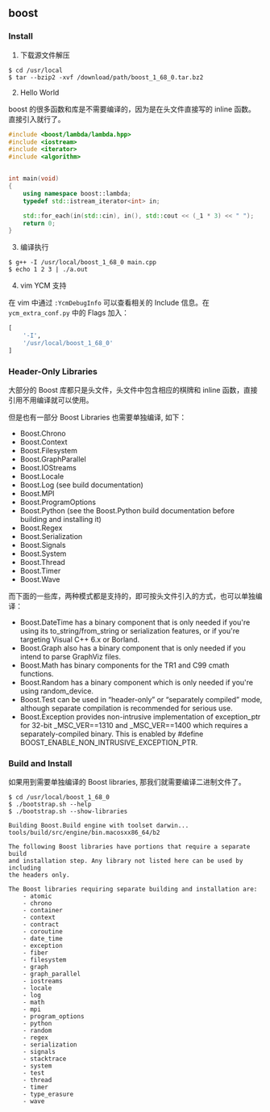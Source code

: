 ## boost

### Install

1. 下载源文件解压

```
$ cd /usr/local
$ tar --bzip2 -xvf /download/path/boost_1_68_0.tar.bz2
```

2. Hello World

boost 的很多函数和库是不需要编译的，因为是在头文件直接写的 inline 函数。直接引入就行了。

```c++
#include <boost/lambda/lambda.hpp>
#include <iostream>
#include <iterator>
#include <algorithm>


int main(void)
{
    using namespace boost::lambda;
    typedef std::istream_iterator<int> in;

    std::for_each(in(std::cin), in(), std::cout << (_1 * 3) << " ");
    return 0;
}
```

3. 编译执行

```
$ g++ -I /usr/local/boost_1_68_0 main.cpp
$ echo 1 2 3 | ./a.out
```

4. vim YCM 支持

在 vim 中通过 `:YcmDebugInfo` 可以查看相关的 Include 信息。在 `ycm_extra_conf.py` 中的 Flags 加入：

```python
[
    '-I',
    '/usr/local/boost_1_68_0'
]
```

### Header-Only Libraries

大部分的 Boost 库都只是头文件，头文件中包含相应的棋牌和 inline 函数，直接引用不用编译就可以使用。

但是也有一部分 Boost Libraries 也需要单独编译, 如下：

- Boost.Chrono
- Boost.Context
- Boost.Filesystem
- Boost.GraphParallel
- Boost.IOStreams
- Boost.Locale
- Boost.Log (see build documentation)
- Boost.MPI
- Boost.ProgramOptions
- Boost.Python (see the Boost.Python build documentation before building and installing it)
- Boost.Regex
- Boost.Serialization
- Boost.Signals
- Boost.System
- Boost.Thread
- Boost.Timer
- Boost.Wave

而下面的一些库，两种模式都是支持的，即可按头文件引入的方式，也可以单独编译：

- Boost.DateTime has a binary component that is only needed if you're using its to_string/from_string or serialization features, or if you're targeting Visual C++ 6.x or Borland.
- Boost.Graph also has a binary component that is only needed if you intend to parse GraphViz files.
- Boost.Math has binary components for the TR1 and C99 cmath functions.
- Boost.Random has a binary component which is only needed if you're using random_device.
- Boost.Test can be used in “header-only” or “separately compiled” mode, although separate compilation is recommended for serious use.
- Boost.Exception provides non-intrusive implementation of exception_ptr for 32-bit _MSC_VER==1310 and _MSC_VER==1400 which requires a separately-compiled binary. This is enabled by #define BOOST_ENABLE_NON_INTRUSIVE_EXCEPTION_PTR.

### Build and Install

如果用到需要单独编译的 Boost libraries, 那我们就需要编译二进制文件了。

```
$ cd /usr/local/boost_1_68_0
$ ./bootstrap.sh --help
$ ./bootstrap.sh --show-libraries

Building Boost.Build engine with toolset darwin... tools/build/src/engine/bin.macosxx86_64/b2

The following Boost libraries have portions that require a separate build
and installation step. Any library not listed here can be used by including
the headers only.

The Boost libraries requiring separate building and installation are:
    - atomic
    - chrono
    - container
    - context
    - contract
    - coroutine
    - date_time
    - exception
    - fiber
    - filesystem
    - graph
    - graph_parallel
    - iostreams
    - locale
    - log
    - math
    - mpi
    - program_options
    - python
    - random
    - regex
    - serialization
    - signals
    - stacktrace
    - system
    - test
    - thread
    - timer
    - type_erasure
    - wave
```
